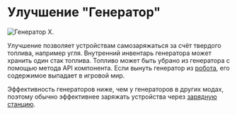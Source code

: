 # Улучшение "Генератор"

![Генератор X.](oredict:oc:generatorUpgrade)

Улучшение позволяет устройствам самозаряжаться за счёт твердого топлива, например угля. Внутренний инвентарь генератора может хранить один стак топлива. Топливо может быть убрано из генератора с помощью метода API компонента. Если вынуть генератор из [робота](../block/robot.md), его содержимое выпадает в игровой мир.

Эффективность генераторов ниже, чем у генераторов в других модах, поэтому обычно эффективнее заряжать устройства через [зарядную станцию](../block/charger.md).
